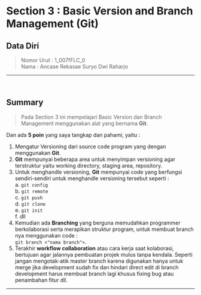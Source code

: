 
# Section 3 : Basic Version and Branch Management (Git)

## Data Diri

> Nomor Urut  : 1_007fFLC_0 <br>
Nama        : Ancase Rekasae Suryo Dwi Raharjo

--- 

<br>

## Summary

> Pada Section 3 ini mempelajari Basic Version dan Branch Management menggunakan alat yang bernama **Git**.

Dan ada **5 poin** yang saya tangkap dan pahami, yaitu :
1. Mengatur Versioning dari source code program yang dengan menggunakan **Git**.
2. **Git** mempunyai beberapa area untuk menyimpan versioning agar terstruktur yaitu working directory, staging area, repository.
3. Untuk menghandle versioning, **Git** mempunyai code yang berfungsi sendiri-sendiri untuk menghandle versioning tersebut seperti : <br>
    a. `git config` <br>
    b. `git remote` <br>
    c. `git push` <br>
    d. `git clone` <br>
    e. `git init` <br>
    f. dll
4. Kemudian ada **Branching** yang berguna memudahkan programmer berkolaborasi serta merapikan struktur program, untuk membuat branch nya menggunakan code : <br> `git branch <"nama branch">`.
5. Terakhir **workflow collaboration** atau cara kerja saat kolaborasi, bertujuan agar jalannya pembuatan projek mulus tanpa kendala. Seperti jangan mengotak-atik master branch karena digunakan hanya untuk merge jika development sudah fix dan hindari direct edit di branch development harus membuat branch lagi khusus fixing bug atau penambahan fitur dll.

---